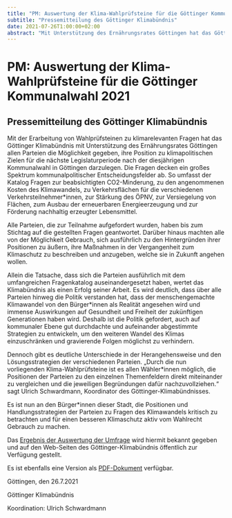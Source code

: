 ```yaml
---
title: "PM: Auswertung der Klima-Wahlprüfsteine für die Göttinger Kommunalwahl 2021"
subtitle: "Pressemitteilung des Göttinger Klimabündnis"
date: 2021-07-26T1:00:00+02:00
abstract: "Mit Unterstützung des Ernährungsrates Göttingen hat das Göttinger Klimabündnis eine Reihe von Fragen zu den klimarelevanten Vorhaben der Parteien für die nächste Legislaturperiode in Göttingen erarbeitet."
---
```

PM: Auswertung der Klima-Wahlprüfsteine für die Göttinger Kommunalwahl 2021
===========================================

Pressemitteilung des Göttinger Klimabündnis
------------------

Mit der Erarbeitung von Wahlprüfsteinen zu klimarelevanten Fragen hat das Göttinger Klimabündnis mit Unterstützung des Ernährungsrates Göttingen allen Parteien die Möglichkeit gegeben, ihre Position zu klimapolitischen Zielen für die nächste Legislaturperiode nach der diesjährigen Kommunalwahl in Göttingen darzulegen. Die Fragen decken ein großes Spektrum kommunalpolitischer Entscheidungsfelder ab. So umfasst der Katalog Fragen zur beabsichtigten CO2-Minderung, zu den angenommenen Kosten des Klimawandels, zu Verkehrsflächen für die verschiedenen Verkehrsteilnehmer*innen, zur Stärkung des ÖPNV, zur Versiegelung von Flächen, zum Ausbau der erneuerbaren Energieerzeugung und zur Förderung nachhaltig erzeugter Lebensmittel.

Alle Parteien, die zur Teilnahme aufgefordert wurden, haben bis zum Stichtag auf die gestellten Fragen geantwortet. Darüber hinaus machten alle von der Möglichkeit Gebrauch, sich ausführlich zu den Hintergründen ihrer Positionen zu äußern, ihre Maßnahmen in der Vergangenheit zum Klimaschutz zu beschreiben und anzugeben, welche sie in Zukunft angehen wollen. 

Allein die Tatsache, dass sich die Parteien ausführlich mit dem umfangreichen Fragenkatalog auseinandergesetzt haben, wertet das Klimabündnis als einen Erfolg seiner Arbeit. Es wird deutlich, dass über alle Parteien hinweg die Politik verstanden hat, dass der menschengemachte Klimawandel von den Bürger*innen als Realität angesehen wird und immense Auswirkungen auf Gesundheit und Freiheit der zukünftigen Generationen haben wird. Deshalb ist die Politik gefordert, auch auf kommunaler Ebene gut durchdachte und aufeinander abgestimmte Strategien zu entwickeln, um den weiteren Wandel des Klimas einzuschränken und gravierende Folgen möglichst zu verhindern.

Dennoch gibt es deutliche Unterschiede in der Herangehensweise und den Lösungsstrategien der verschiedenen Parteien. „Durch die nun vorliegenden Klima-Wahlprüfsteine ist es allen Wähler*innen möglich, die Positionen der Parteien zu den einzelnen Themenfeldern direkt miteinander zu vergleichen und die jeweiligen Begründungen dafür nachzuvollziehen.“ sagt Ulrich Schwardmann, Koordinator des Göttinger-Klimabündnisses.

Es ist nun an den Bürger*innen dieser Stadt, die Positionen und Handlungsstrategien der Parteien zu Fragen des Klimawandels kritisch zu betrachten und für einen besseren Klimaschutz aktiv vom Wahlrecht Gebrauch zu machen.

Das [Ergebnis der Auswertung der Umfrage](https://goettinger-klimabuendnis.de/html/Wahlpruefsteine_Goettingen_2021/20210727-Antworten-Wahlpruefsteine.html) wird hiermit bekannt gegeben und auf den Web-Seiten des
Göttinger-Klimabündnis öffentlich zur Verfügung gestellt. 

Es ist ebenfalls eine Version als [PDF-Dokument](/documents/PM_GöKlimabündnis_20210727.pdf)
verfügbar.

Göttingen, den 26.7.2021 

Göttinger Klimabündnis 

Koordination: Ulrich
Schwardmann
